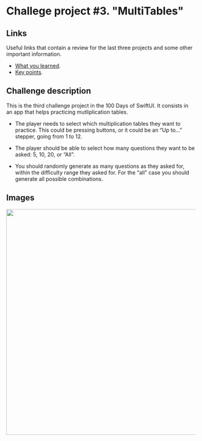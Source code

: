 
# Challege project #3. "MultiTables"

## Links

Useful links that contain a review for the last three projects and some other important information.

- [What you learned](https://www.hackingwithswift.com/guide/ios-swiftui/3/1/what-you-learned).
- [Key points](https://www.hackingwithswift.com/guide/ios-swiftui/3/2/key-points).


## Challenge description

This is the third challenge project in the 100 Days of SwiftUI. It consists in an app that helps practicing mutliplication tables.

- The player needs to select which multiplication tables they want to practice. This could be pressing buttons, or it could be an “Up to…” stepper, going from 1 to 12.

- The player should be able to select how many questions they want to be asked: 5, 10, 20, or “All”.

- You should randomly generate as many questions as they asked for, within the difficulty range they asked for. For the “all” case you should generate all possible combinations.

## Images

<p align="center"><img src="./img/run-example.gif" height="600px"></p>